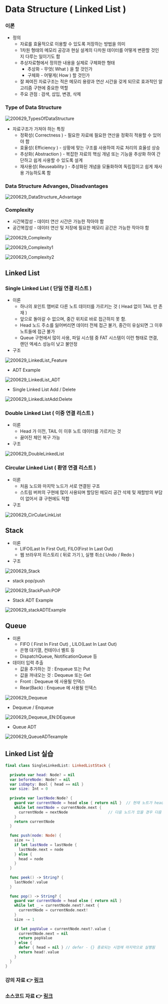 # Data Structure ( Linked List )

### 이론

- 정의
  - 자료를 효율적으로 이용할 수 있도록 저장하는 방법을 의미
  - 1차원 형태의 메모리 공강과 현실 설계의 다차원 데이터를 어떻게 변환할 것인지 다루는 일이기도 함
  - 추상자료형에서 정의한 내용을 실제로 구체화한 형태
    - 추상화 - 무엇( What ) 을 할 것인가
    - 구체화 - 어떻게(  How  )  할 것인가
  - 잘 짜여진 자료구조는 적은 메모리 용량과 연산 시간을 갖게 되므로 효과적인 알고리즘 구현에 중요한 역할
  - 주요 관점 : 검색, 삽입, 변경, 삭제

### Type of Data Structure

![200629_TypesOfDataStructure](../image/200629/200629_TypesOfDataStructure.png)

- 자료구조가 가져야 하는 특징
  - 정확성( Correctness ) - 필요한 자료에 필요한 연산을 정확히 적용할 수 있어야 함
  - 효율성( Efficiency ) - 상황에 맞는 구조를 사용하여 자료 처리의 효율성 상승
  - 추상화( Abstraction ) - 복잡한 자료의 핵심 개념 또는 기능을 추상화 하여 간단하고 쉽게 사용할 수 있도록 설계
  - 재사용성( Reuseability ) - 추상화된 개념을 모듈화하여 독립접이고 쉽게 재사용 가능하도록 함

### Data Structure Advanges, Disadvantages

![200629_DataStructure_Advantage](../image/200629/200629_DataStructure_Advantage.png)



### Complexity

- 시간복잡성 - 데이터 연산 시간은 가능한 작아야 함
- 공간복잡성 - 데이터 연산 및 저장에 필요한 메모리 공간은 가능한 작아야 함

![200629_Complexity](../image/200629/200629_Complexity.png)

![200629_Complexity1](../image/200629/200629_Complexity1.png)

![200629_Complexity2](../image/200629/200629_Complexity2.png)



## Linked List

### Single Linked List ( 단일 연결 리스트 )

- 이론
  - 하나의 포인트 맴버로 다른 노트 데이터를 가르키는 것 ( Head 없이 TAIL 만 존재 )
  - 앞으로 돌아갈 수 없으며, 중간 위치로 바로 접근하지 못 함. 
  - Head 노드 주소를 잃어버리면 데이터 전체 접근 불가, 중간이 유실되면 그 이후 노트들에 접근 불가
  - Queue 구현에서 많이 사용, 파일 시스템 중 FAT 시스템이 이런 형태로 연결, 랜던 엑세스 성능이 낮고 불안정
- 구조

![200629_LinkedList_Feature](../image/200629/200629_LinkedList_Feature.png)

- ADT Example

![200629_LinkedList_ADT](../image/200629/200629_LinkedList_ADT.png)

- Single Linked List Add / Delete

![200629_LinkedListAdd:Delete](../image/200629/200629_LinkedListAdd:Delete.png)

###  

### Double Linked List ( 이중 연결 리스트 )

- 이론
  - Head 가 이전, TAIL 이 이후 노트 데이터를 가르키는 것	
  - 끓어진 체인 복구 가능
- 구조

![200629_DoubleLinkedList](../image/200629/200629_DoubleLinkedList.png)



###  Circular Linked List ( 환영 연결 리스트 )

- 이론
  - 처음 노드와 마지막 노드가 서로 연결된 구조
  - 스트림 버퍼의 구현에 많이 사용되며 할당된 메모리 공간 삭제 및 재할방의 부담이 없어서 큐 구현에도 적합
- 구조

![200629_CirCularLinkList](../image/200629/200629_CirCularLinkList.png)



## Stack

- 이론
  - LIFO(Last In First Out), FILO(First In Last Out)
  - 웹 브라우저 히스토리 ( 뒤로 가기 ), 실행 취소( Undo / Redo )
- 구조

![200629_Stack](../image/200629/200629_Stack.png)

- stack pop/push

![200629_StackPush:POP](../image/200629/200629_StackPush:POP.png)

- Stack ADT Example

![200629_stackADTExample](../image/200629/200629_stackADTExample.png)



## Queue

- 이론
  - FIFO ( First In First Out) , LILO(Last In Last Out)
  - 은행 대기열, 컨테이너 벨트 등
  - DispatchQueue, NotificationQueue 등
- 데이터 입력 추출 
  - 값을 추가하는 것 : Enqueue 또는 Put 
  - 값을 꺼내오는 것 : Dequeue 또는 Get
  - Front : Dequeue 에 사용될 인덱스
  - Rear(Back) : Enqueue 에 사용될 인덱스

![200629_Dequeue](../image/200629/200629_Dequeue.png)

- Dequeue / Enqueue

![200629_Dequeue_EN:DEqueue](../image/200629/200629_Dequeue_EN:DEqueue.png)

- Queue ADT

![200629_QueueADTexample](../image/200629/200629_QueueADTexample.png)



## Linked List 실습

```swift
final class SingleLinkedList: LinkedListStack {
  
  private var head: Node? = nil
  var beforeNode: Node? = nil
  var isEmpty: Bool { head == nil }
  var size: Int = 0
  
  private var lastNode:Node? {
    guard var currentNode = head else { return nil }  // 현재 노트가 head 면 중지
    while let nextNode = currentNode.next {
      currentNode = nextNode                  // 다음 노드가 있을 경우 다음 노드를 현재 노드로
    }
    return currentNode
  }
  
  func push(node: Node) {
    size += 1
    if let lastNode = lastNode {
      lastNode.next = node
    } else {
      head = node
    }
  }
  
  func peek() -> String? {
    lastNode?.value
  }
  
  func pop() -> String? {
    guard var currentNode = head else { return nil }
    while let _ = currentNode.next?.next {
      currentNode = currentNode.next!
    }
    size -= 1
    
    if let popValue = currentNode.next?.value {
      currentNode.next = nil
      return popValue
    } else {
      defer { head = nil } // defer - {} 종료되는 시점에 마지막으로 실행됨
      return head!.value
    }
  }
}
```





### 강의 자료 :point_right: [링크](../LectureNote/DataStructure.pdf)

### 소스코드 자료 :point_right: [링크](../SourceCode/LinkedList.playground)

